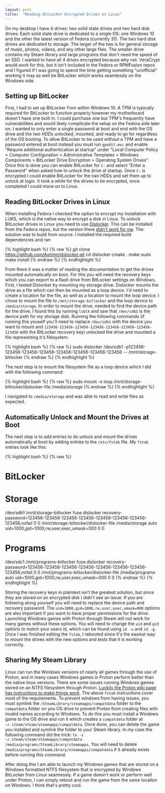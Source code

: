 ```yaml
---
layout: post
title:  "Reading BitLocker Encrypted Drives on Linux"
---
```


On my desktop I have 4 drives: two solid state drives and two hard disk drives. Each solid state drive is dedicated to a single OS: one Windows 10 and the other the latest version of Fedora (currently 31). The two hard disk drives are dedicated to storage. The larger of the two is for general storage of music, photos, videos, and any other large files. The smaller drive contains my Steam library and large programs that don't need the speed of an SSD. I wanted to have all 4 drives encrypted because why not. VeraCrypt would work for this, but it isn't included in the Fedora or RPMFusion repos and I figured if I was going to spend the time getting something "unofficial" working it may as well be BitLocker which works seamlessly on the Windows side.

## Setting up BitLocker

First, I had to set up BitLocker from within Windows 10. A TPM is typically required for BitLocker to function properly however my motherboard doesn't have one built in. I could purchase one but TPM's frequently have vulnerabilities and would likely complicate the setup on the Fedora side later on. I wanted to only enter a single password at boot and end with the OS drive and the two HDDs unlocked, mounted, and ready to go for regardless of the OS booting. To allow BitLocker to be used without a TPM and have a password entered at boot instead you must run `gpedit.msc` and enable "Require additional authentication at startup" under "Local Computer Policy > Computer Configuration > Administrative Templates > Windows Components > BitLocker Drive Encryption > Operating System Drives". Once this is done you can enable BitLocker for `C:` and select "Enter a Password" when asked how to unlock the drive at startup. Once `C:` is encrypted I could enable BitLocker for the two HDDs and set them up to unlock at login. It took a while for the drives to be encrypted, once completed I could move on to Linux.

## Reading BitLocker Drives in Linux

When installing Fedora I checked the option to encrypt my installation with LUKS, which is the native way to encrypt a disk in Linux. To unlock BitLocker drives in Linux you need to use [Dislocker](https://github.com/Aorimn/dislocker). This can be installed from the Fedora repos, but the version there [didn't work for me](https://github.com/Aorimn/dislocker/issues/185). The solution was to build from source. I installed the required build dependencies and ran

{% highlight bash %}
{% raw %}
git clone https://github.com/Aorimn/dislocker.git
cd dislocker
cmake .
make
sudo make install
{% endraw %}
{% endhighlight %}

From there it was a matter of reading the documentation to get the drives mounted automatically on boot. For this you will need the recovery keys which you can export to a flash drive from BitLocker settings on Windows. First, I tested Dislocker by mounting my storage drive. Dislocker mounts the drive as a file which can then be mounted as a loop device. I'd need to create a location for the file, as well as a location to mount the loop device. I chose to mount the file to `/mnt/storage-bitlocker` and the loop device to `/media/storage`. In order to mount the drive, needed to find the device path for the drive, I found this by running `lsblk` and saw that `/dev/sdb1` is the device path for my storage disk. Running the following commands (if running this youself you'll need to replace `/dev/sdb1` with the device you want to mount and `123456-123456-123456-123456-123456-123456-123456-123456` with the BitLocker recovery key) unlocked the drive and mounted a file representing it's filesystem:

{% highlight bash %}
{% raw %}
sudo dislocker /dev/sdb1 -p123456-123456-123456-123456-123456-123456-123456-123456 -- /mnt/storage-bitlocker
{% endraw %}
{% endhighlight %}

The next step is to mount the filesystem file as a loop device which I did with the following command:

{% highlight bash %}
{% raw %}
sudo mount -o loop /mnt/storage-bitlocker/dislocker-file /media/storage
{% endraw %}
{% endhighlight %}

I navigated to `/media/storage` and was able to read and write files as expected.

## Automatically Unlock and Mount the Drives at Boot

The next step is to add entries to do unlock and mount the drives automatically at boot by adding entries to the `/etc/fstab` file. My `fstab` entries look like this:

{% highlight bash %}
{% raw %}
# BitLocker
# Storage
/dev/sdb1 /mnt/storage-bitlocker fuse.dislocker recovery-password=123456-123456-123456-123456-123456-123456-123456-123456,nofail 0 0
/mnt/storage-bitlocker/dislocker-file /media/storage auto uid=1000,gid=1000,rw,user,exec,umask=000 0 0
# Programs
/dev/sdc1 /mnt/programs-bitlocker fuse.dislocker recovery-password=123456-123456-123456-123456-123456-123456-123456-123456,nofail 0 0
/mnt/programs-bitlocker/dislocker-file /media/programs auto uid=1000,gid=1000,rw,user,exec,umask=000 0 0
{% endraw %}
{% endhighlight %}

 Storing the recovery keys in plaintext isn't the greatest solution, but since they are stored on an encrypted disk I didn't see an issue. If you are following along yourself you will need to replace the device path and recovery password. The `uid=1000,gid=1000,rw,user,exec,umask=000` options are also important if you want to have proper permissions for the drive. Launching Windows games with Proton through Steam will not work for many games without these options. You will need to change the `uid` and `gid` options to match your users id, which can be found using `id -u` and `id -g`. Once I was finished editing the `fstab`, I rebooted since it's the easiest way to mount the drives with the new options and tests that it is working correctly.

## Sharing My Steam Library

Linux can run the Windows versions of nearly all games through the use of Proton, and in many cases Windows games in Proton perform better than the native linux versions. There are some issues running Windows games stored on an NTFS filesystem through Proton. [Luckily the Proton wiki page has instructions to make things work](https://github.com/ValveSoftware/Proton/wiki/Using-a-NTFS-disk-with-Linux-and-Windows). The above `fstab` instructions cover most of the requirements. To prevent windows from having issues, you must symlink the `/SteamLibrary/steamapps/compatdata` folder to the `compatdata` folder on you OS drive to prevent Proton from creating files with invalid names according to Windows. To do this you must install a Windows game to the OS drive and run it which creates a `compatdata` folder at `~/.steam/steam/steamapps/compatdata`. Once done, you can delete the game you installed and symlink the folder to your Steam library. In my case the following command did the trick: `ln -s ~/.steam/steam/steamapps/compatdata /media/programs/SteamLibrary/steamapps`. You will need to delete `/media/programs/SteamLibrary/steamapps/compatdata` if it already exists before running this command.

After doing this I am able to launch my Windows games that are stored on a Windows formatted NTFS filesystem that is encrypted by Windows BitLocker from Linux seamlessly. If a game doesn't work or perform well under Proton, I can simply reboot and run the game from the same location on Windows. I think that's pretty cool.
